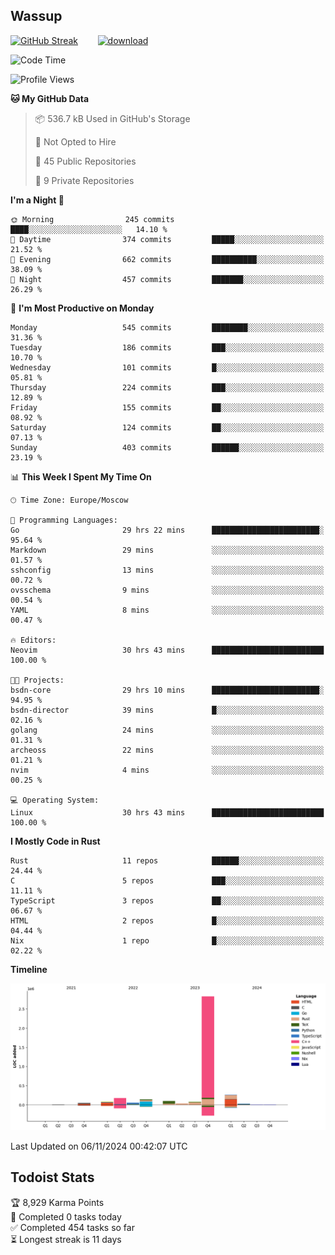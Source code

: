 ## Wassup

<!--
-->

[![GitHub Streak](http://github-readme-streak-stats.herokuapp.com?user=archeoss&theme=shades-of-purple&hide_border=true&date_format=j%20M%5B%20Y%5D)](https://git.io/streak-stats)&nbsp;&nbsp;&nbsp;&nbsp;&nbsp;&nbsp;&nbsp;&nbsp;[![download](https://user-images.githubusercontent.com/68448737/147796309-d8b65b1d-4dde-40d9-b03a-2b42aaa6cd43.jpeg)
](http://bmstu.ru/)

<!--START_SECTION:waka-->
![Code Time](http://img.shields.io/badge/Code%20Time-3%2C402%20hrs%2050%20mins-blue)

![Profile Views](http://img.shields.io/badge/Profile%20Views-0-blue)

**🐱 My GitHub Data** 

> 📦 536.7 kB Used in GitHub's Storage 
 > 
> 🚫 Not Opted to Hire
 > 
> 📜 45 Public Repositories 
 > 
> 🔑 9 Private Repositories 
 > 
**I'm a Night 🦉** 

```text
🌞 Morning                245 commits         ████░░░░░░░░░░░░░░░░░░░░░   14.10 % 
🌆 Daytime                374 commits         █████░░░░░░░░░░░░░░░░░░░░   21.52 % 
🌃 Evening                662 commits         ██████████░░░░░░░░░░░░░░░   38.09 % 
🌙 Night                  457 commits         ███████░░░░░░░░░░░░░░░░░░   26.29 % 
```
📅 **I'm Most Productive on Monday** 

```text
Monday                   545 commits         ████████░░░░░░░░░░░░░░░░░   31.36 % 
Tuesday                  186 commits         ███░░░░░░░░░░░░░░░░░░░░░░   10.70 % 
Wednesday                101 commits         █░░░░░░░░░░░░░░░░░░░░░░░░   05.81 % 
Thursday                 224 commits         ███░░░░░░░░░░░░░░░░░░░░░░   12.89 % 
Friday                   155 commits         ██░░░░░░░░░░░░░░░░░░░░░░░   08.92 % 
Saturday                 124 commits         ██░░░░░░░░░░░░░░░░░░░░░░░   07.13 % 
Sunday                   403 commits         ██████░░░░░░░░░░░░░░░░░░░   23.19 % 
```


📊 **This Week I Spent My Time On** 

```text
🕑︎ Time Zone: Europe/Moscow

💬 Programming Languages: 
Go                       29 hrs 22 mins      ████████████████████████░   95.64 % 
Markdown                 29 mins             ░░░░░░░░░░░░░░░░░░░░░░░░░   01.57 % 
sshconfig                13 mins             ░░░░░░░░░░░░░░░░░░░░░░░░░   00.72 % 
ovsschema                9 mins              ░░░░░░░░░░░░░░░░░░░░░░░░░   00.54 % 
YAML                     8 mins              ░░░░░░░░░░░░░░░░░░░░░░░░░   00.47 % 

🔥 Editors: 
Neovim                   30 hrs 43 mins      █████████████████████████   100.00 % 

🐱‍💻 Projects: 
bsdn-core                29 hrs 10 mins      ████████████████████████░   94.95 % 
bsdn-director            39 mins             █░░░░░░░░░░░░░░░░░░░░░░░░   02.16 % 
golang                   24 mins             ░░░░░░░░░░░░░░░░░░░░░░░░░   01.31 % 
archeoss                 22 mins             ░░░░░░░░░░░░░░░░░░░░░░░░░   01.21 % 
nvim                     4 mins              ░░░░░░░░░░░░░░░░░░░░░░░░░   00.25 % 

💻 Operating System: 
Linux                    30 hrs 43 mins      █████████████████████████   100.00 % 
```

**I Mostly Code in Rust** 

```text
Rust                     11 repos            ██████░░░░░░░░░░░░░░░░░░░   24.44 % 
C                        5 repos             ███░░░░░░░░░░░░░░░░░░░░░░   11.11 % 
TypeScript               3 repos             ██░░░░░░░░░░░░░░░░░░░░░░░   06.67 % 
HTML                     2 repos             █░░░░░░░░░░░░░░░░░░░░░░░░   04.44 % 
Nix                      1 repo              █░░░░░░░░░░░░░░░░░░░░░░░░   02.22 % 
```



**Timeline**

![Lines of Code chart](https://raw.githubusercontent.com/archeoss/archeoss/master/assets/bar_graph.png)


 Last Updated on 06/11/2024 00:42:07 UTC
<!--END_SECTION:waka-->

## Todoist Stats

<!-- TODO-IST:START -->
🏆  8,929 Karma Points           
🌸  Completed 0 tasks today           
✅  Completed 454 tasks so far           
⏳  Longest streak is 11 days
<!-- TODO-IST:END -->
